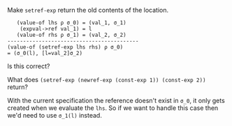 Make `setref-exp` return the old contents of the location.

```
   (value-of lhs ρ σ_0) = (val_1, σ_1)
    (expval->ref val_1) = l
   (value-of rhs ρ σ_1) = (val_2, σ_2)
------------------------------------------
(value-of (setref-exp lhs rhs) ρ σ_0)
= (σ_0(l), [l=val_2]σ_2)
```

Is this correct?

What does `(setref-exp (newref-exp (const-exp 1)) (const-exp 2))` return?

With the current specification the reference doesn't exist in `σ_0`, it only
gets created when we evaluate the `lhs`. So if we want to handle this case then
we'd need to use `σ_1(l)` instead.

